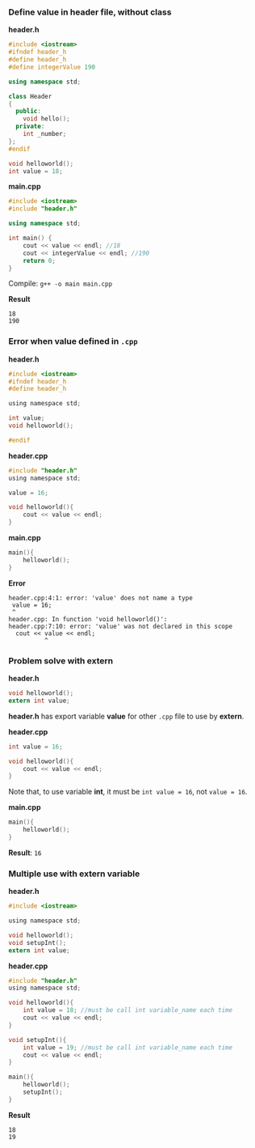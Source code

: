 ### Define value in header file, without class

**header.h**
```cpp
#include <iostream>
#ifndef header_h
#define header_h
#define integerValue 190

using namespace std;

class Header
{
  public:
    void hello();
  private:
    int _number;
};
#endif

void helloworld();
int value = 18;
```
**main.cpp**
```cpp
#include <iostream>
#include "header.h"

using namespace std;

int main() {
    cout << value << endl; //18
    cout << integerValue << endl; //190
    return 0;
}
```
Compile: ``g++ -o main main.cpp``

**Result**
```
18
190
```

### Error when value defined in ``.cpp``

**header.h**

```c
#include <iostream>
#ifndef header_h
#define header_h

using namespace std;

int value;
void helloworld();

#endif
```
**header.cpp**
```c
#include "header.h"
using namespace std;

value = 16;

void helloworld(){
	cout << value << endl;
}
```

**main.cpp**

```c
main(){
	helloworld();
}
```

**Error**

```
header.cpp:4:1: error: 'value' does not name a type
 value = 16;
 ^
header.cpp: In function 'void helloworld()':
header.cpp:7:10: error: 'value' was not declared in this scope
  cout << value << endl;
          ^
```

### Problem solve with extern

**header.h**

```c
void helloworld();
extern int value;
```

**header.h** has export variable **value** for other ``.cpp`` file to use by **extern**.

**header.cpp**

```c
int value = 16; 

void helloworld(){
	cout << value << endl;
}
```

Note that, to use variable **int**, it must be ``int value = 16``, not ``value = 16``.

**main.cpp**

```c
main(){
	helloworld();
}
```
**Result**: ``16``

### Multiple use with extern variable

**header.h**

```c
#include <iostream>

using namespace std;

void helloworld();
void setupInt();
extern int value;
```

**header.cpp**

```c
#include "header.h"
using namespace std;

void helloworld(){
	int value = 18; //must be call int variable_name each time
	cout << value << endl;
}

void setupInt(){
	int value = 19; //must be call int variable_name each time
	cout << value << endl;
}
```

```c
main(){
	helloworld();
	setupInt();
}
```
**Result**
```
18
19
```
